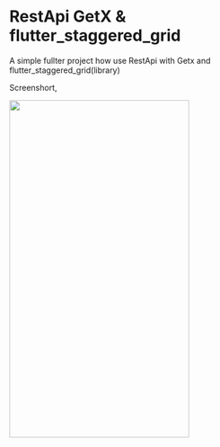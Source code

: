 # RestApi GetX & flutter_staggered_grid

A simple fullter project how use RestApi with Getx and flutter_staggered_grid(library) 

Screenshort,

<img src="https://user-images.githubusercontent.com/26364962/112460681-fa52e900-8d80-11eb-8c93-c52a1eaeed36.png" height="600" width="320">

